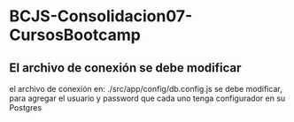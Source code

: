 # BCJS-Consolidacion07-CursosBootcamp

## El archivo de conexión se debe modificar
el archivo de conexión en: ./src/app/config/db.config.js se debe modificar, para agregar el usuario y password que cada uno tenga configurador en su Postgres